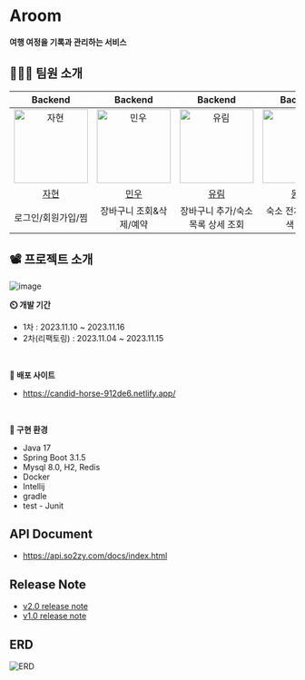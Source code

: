 # Aroom

**여행 여정을 기록과 관리하는 서비스**

## 🧑‍🤝‍🧑 팀원 소개


|                                         Backend                                         |                                        Backend                                         |                                        Backend                                         |                                        Backend                                         |
|:---------------------------------------------------------------------------------------:|:--------------------------------------------------------------------------------------:|:--------------------------------------------------------------------------------------:|:--------------------------------------------------------------------------------------:|
| <img src="https://avatars.githubusercontent.com/u/139187207?v=4" width=130px alt="자현"/> | <img src="https://avatars.githubusercontent.com/u/34360434?v=4" width=130px alt="민우"/> | <img src="https://avatars.githubusercontent.com/u/63856521?v=4" width=130px alt="유림"/> | <img src="https://avatars.githubusercontent.com/u/40655807?v=4" width=130px alt="동민"/> |
|                            [자현](https://github.com/Nine-JH)                             |                          [민우](https://github.com/Kwonminwoo)                           |                           [유림](https://github.com/YurimYang)                           |                          [동민](https://github.com/chadongmin)                           |
|                            로그인/회원가입/찜                            |                          장바구니 조회&삭제/예약                      |                           장바구니 추가/숙소목록 상세 조회                          |                          숙소 전체 조회/검색 조회                          |

## 📽️ 프로젝트 소개
![image](https://github.com/so2zy/so2zy_BE_refactor/assets/63856521/13547e58-ebd2-4c00-8250-57e9b81d083d)

**⏲️ 개발 기간**
* 1차 : 2023.11.10 ~ 2023.11.16
* 2차(리팩토링) : 2023.11.04 ~ 2023.11.15


<br/>

**🔗 배포 사이트**
* https://candid-horse-912de6.netlify.app/


 <br/>     

**🔨 구현 환경**
* Java 17
* Spring Boot 3.1.5
* Mysql 8.0, H2, Redis
* Docker
* Intellij
* gradle
* test - Junit





## API Document
* https://api.so2zy.com/docs/index.html

## Release Note
* [v2.0 release note](https://github.com/so2zy/so2zy_BE/wiki/So2zy-2.0-Release-Notes)
* [v1.0 release note](https://github.com/so2zy/so2zy_BE/wiki/So2zy-1.0-Release-Notes)

## ERD
![ERD](https://github.com/so2zy/so2zy_BE/assets/139187207/3c2bdb39-d128-4568-a0f7-f61d746e6897)
